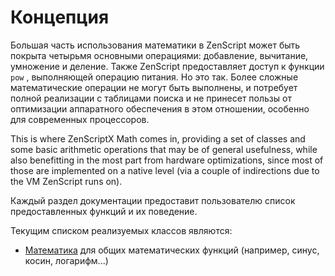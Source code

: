 # Концепция

Большая часть использования математики в ZenScript может быть покрыта четырьмя основными операциями: добавление, вычитание, умножение и деление. Также ZenScript предоставляет доступ к функции `pow` , выполняющей операцию питания. Но это так. Более сложные математические операции не могут быть выполнены, и потребует полной реализации с таблицами поиска и не принесет пользы от оптимизации аппаратного обеспечения в этом отношении, особенно для современных процессоров.

This is where ZenScriptX Math comes in, providing a set of classes and some basic arithmetic operations that may be of general usefulness, while also benefitting in the most part from hardware optimizations, since most of those are implemented on a native level (via a couple of indirections due to the VM ZenScript runs on).

Каждый раздел документации предоставит пользователю список предоставленных функций и их поведение.

Текущим списком реализуемых классов являются:

- [Математика](/Mods/Boson/Math/Math/) для общих математических функций (например, синус, косин, логарифм...)
